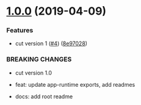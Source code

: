# [1.0.0](https://github.com/dhis2/app-runtime/compare/v0.1.0...v1.0.0) (2019-04-09)


### Features

* cut version 1 ([#4](https://github.com/dhis2/app-runtime/issues/4)) ([8e97028](https://github.com/dhis2/app-runtime/commit/8e97028))


### BREAKING CHANGES

* cut version 1.0

* feat: update app-runtime exports, add readmes
* docs: add root readme

